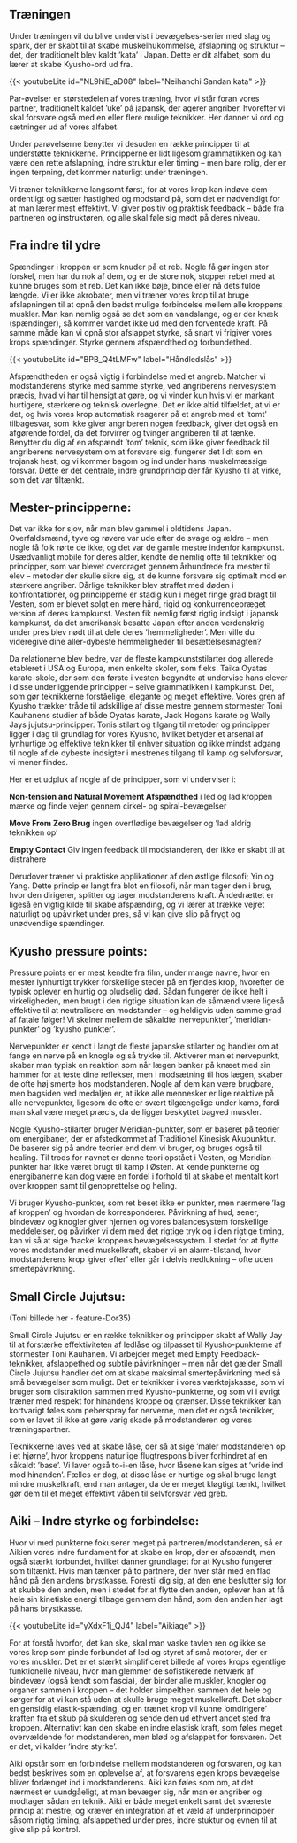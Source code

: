 ## Træningen

Under træningen vil du blive undervist i bevægelses-serier med slag og spark, der er skabt til at skabe
muskelhukommelse, afslapning og struktur – det, der traditionelt blev kaldt ’kata’ i Japan. Dette er dit alfabet, som du
lærer at skabe Kyusho-ord ud fra.

{{< youtubeLite id="NL9hiE_aD08" label="Neihanchi Sandan kata" >}}

Par-øvelser er størstedelen af vores træning, hvor vi står foran vores partner, traditionelt kaldet ’uke’ på japansk,
der agerer angriber, hvorefter vi skal forsvare også med en eller flere mulige teknikker. Her danner vi ord og sætninger
ud af vores alfabet.

Under parøvelserne benytter vi desuden en række principper til at understøtte teknikkerne. Principperne er lidt ligesom
grammatikken og kan være den rette afslapning, indre struktur eller timing – men bare rolig, der er ingen terpning, det
kommer naturligt under træningen.

Vi træner teknikkerne langsomt først, for at vores krop kan indøve dem ordentligt og sætter hastighed og modstand på,
som det er nødvendigt for at man lærer mest effektivt. Vi giver positiv og praktisk feedback – både fra partneren og
instruktøren, og alle skal føle sig mødt på deres niveau.

## Fra indre til ydre

Spændinger i kroppen er som knuder på et reb. Nogle få gør ingen stor forskel, men har du nok af dem, og er de store
nok, stopper rebet med at kunne bruges som et reb. Det kan ikke bøje, binde eller nå dets fulde længde. Vi er ikke
akrobater, men vi træner vores krop til at bruge afslapningen til at opnå den bedst mulige forbindelse mellem alle
kroppens muskler. Man kan nemlig også se det som en vandslange, og er der knæk (spændinger), så kommer vandet ikke ud
med den forventede kraft. På samme måde kan vi opnå stor afslappet styrke, så snart vi frigiver vores krops spændinger.
Styrke gennem afspændthed og forbundethed.

{{< youtubeLite id="BPB_Q4tLMFw" label="Håndledslås" >}}

Afspændtheden er også vigtig i forbindelse med et angreb. Matcher vi modstanderens styrke med samme styrke, ved
angriberens nervesystem præcis, hvad vi har til hensigt at gøre, og vi vinder kun hvis vi er markant hurtigere, stærkere
og teknisk overlegne. Det er ikke altid tilfældet, at vi er det, og hvis vores krop automatisk reagerer på et angreb med
et ’tomt’ tilbagesvar, som ikke giver angriberen nogen feedback, giver det også en afgørende fordel, da det forvirrer og
tvinger angriberen til at tænke. Benytter du dig af en afspændt ’tom’ teknik, som ikke giver feedback til angriberens
nervesystem om at forsvare sig, fungerer det lidt som en trojansk hest, og vi kommer bagom og ind under hans
muskelmæssige forsvar. Dette er det centrale, indre grundprincip der får Kyusho til at virke, som det var tiltænkt.

## Mester-principperne:

Det var ikke for sjov, når man blev gammel i oldtidens Japan. Overfaldsmænd, tyve og røvere var ude efter de svage og
ældre – men nogle få folk rørte de ikke, og det var de gamle mestre indenfor kampkunst. Usædvanligt mobile for deres
alder, kendte de nemlig ofte til teknikker og principper, som var blevet overdraget gennem århundrede fra mester til
elev – metoder der skulle sikre sig, at de kunne forsvare sig optimalt mod en stærkere angriber. Dårlige teknikker blev
straffet med døden i konfrontationer, og principperne er stadig kun i meget ringe grad bragt til Vesten, som er blevet
solgt en mere hård, rigid og konkurrencepræget version af deres kampkunst. Vesten fik nemlig først rigtig indsigt i
japansk kampkunst, da det amerikansk besatte Japan efter anden verdenskrig under pres blev nødt til at dele deres
’hemmeligheder’. Men ville du videregive dine aller-dybeste hemmeligheder til besættelsesmagten?

Da relationerne blev bedre, var de fleste kampkunststilarter dog allerede etableret i USA og Europa, men enkelte skoler,
som f.eks. Taika Oyatas karate-skole, der som den første i vesten begyndte at undervise hans elever i disse
underliggende principper – selve grammatikken i kampkunst. Det, som gør teknikkerne forståelige, elegante og meget
effektive. Vores gren af Kyusho trækker tråde til adskillige af disse mestre gennem stormester Toni Kauhanens studier af
både Oyatas karate, Jack Hogans karate og Wally Jays jujutsu-principper. Tonis stilart og tilgang til metoder og
principper ligger i dag til grundlag for vores Kyusho, hvilket betyder et arsenal af lynhurtige og effektive teknikker
til enhver situation og ikke mindst adgang til nogle af de dybeste indsigter i mestrenes tilgang til kamp og
selvforsvar, vi mener findes.

Her er et udpluk af nogle af de principper, som vi underviser i:

**Non-tension and Natural Movement Afspændthed** i led og lad kroppen mærke og finde vejen gennem cirkel- og
spiral-bevægelser

**Move From Zero Brug** ingen overflødige bevægelser og ’lad aldrig teknikken op’

**Empty Contact** Giv ingen feedback til modstanderen, der ikke er skabt til at distrahere

Derudover træner vi praktiske applikationer af den østlige filosofi; Yin og Yang. Dette princip er langt fra blot en
filosofi, når man tager den i brug, hvor den dirigerer, splitter og tager modstanderens kraft. Åndedrættet er ligeså en
vigtig kilde til skabe afspænding, og vi lærer at trække vejret naturligt og upåvirket under pres, så vi kan give slip
på frygt og unødvendige spændinger.

## Kyusho pressure points:

Pressure points er er mest kendte fra film, under mange navne, hvor en mester lynhurtigt trykker forskellige steder på
en fjendes krop, hvorefter de typisk oplever en hurtig og pludselig død. Sådan fungerer de ikke helt i virkeligheden,
men brugt i den rigtige situation kan de såmænd være ligeså effektive til at neutralisere en modstander – og heldigvis
uden samme grad af fatale følger! Vi skelner mellem de såkaldte ’nervepunkter’, ’meridian-punkter’ og ’kyusho punkter’.

Nervepunkter er kendt i langt de fleste japanske stilarter og handler om at fange en nerve på en knogle og så trykke
til. Aktiverer man et nervepunkt, skaber man typisk en reaktion som når lægen banker på knæet med sin hammer for at
teste dine reflekser, men i modsætning til hos lægen, skaber de ofte høj smerte hos modstanderen. Nogle af dem kan være
brugbare, men bagsiden ved medaljen er, at ikke alle mennesker er lige reaktive på alle nervepunkter, ligesom de ofte er
svært tilgængelige under kamp, fordi man skal være meget præcis, da de ligger beskyttet bagved muskler.

Nogle Kyusho-stilarter bruger Meridian-punkter, som er baseret på teorier om energibaner, der er afstedkommet af
Traditionel Kinesisk Akupunktur. De baserer sig på andre teorier end dem vi bruger, og bruges også til healing. Til
trods for navnet er denne teori opstået i Vesten, og Meridian-punkter har ikke været brugt til kamp i Østen. At kende
punkterne og energibanerne kan dog være en fordel i forhold til at skabe et mentalt kort over kroppen samt til
genoprettelse og heling.

Vi bruger Kyusho-punkter, som ret beset ikke er punkter, men nærmere ’lag af kroppen’ og hvordan de korresponderer.
Påvirkning af hud, sener, bindevæv og knogler giver hjernen og vores balancesystem forskellige meddelelser, og påvirker
vi dem med det rigtige tryk og i den rigtige timing, kan vi så at sige ’hacke’ kroppens bevægelsessystem. I stedet for
at flytte vores modstander med muskelkraft, skaber vi en alarm-tilstand, hvor modstanderens krop ’giver efter’ eller går
i delvis nedlukning – ofte uden smertepåvirkning.

## Small Circle Jujutsu:

(Toni billede her - feature-Dor35)

Small Circle Jujutsu er en række teknikker og principper skabt af Wally Jay til at forstærke effektiviteten af ledlåse
og tilpasset til Kyusho-punkterne af stormester Toni Kauhanen. Vi arbejder meget med Empty Feedback-teknikker,
afslappethed og subtile påvirkninger – men når det gælder Small Circle Jujutsu handler det om at skabe maksimal
smertepåvirkning med så små bevægelser som muligt. Det er teknikker i vores værktøjskasse, som vi bruger som distraktion
sammen med Kyusho-punkterne, og som vi i øvrigt træner med respekt for hinandens kroppe og grænser. Disse teknikker kan
kortvarigt føles som peberspray for nerverne, men det er også teknikker, som er lavet til ikke at gøre varig skade på
modstanderen og vores træningspartner.

Teknikkerne laves ved at skabe låse, der så at sige ’maler modstanderen op i et hjørne’, hvor kroppens naturlige
flugtrespons bliver forhindret af en såkaldt ’base’. Vi laver også to-i-en låse, hvor låsene kan siges at ’vride ind mod
hinanden’. Fælles er dog, at disse låse er hurtige og skal bruge langt mindre muskelkraft, end man antager, da de er
meget kløgtigt tænkt, hvilket gør dem til et meget effektivt våben til selvforsvar ved greb.

## Aiki – Indre styrke og forbindelse:

Hvor vi med punkterne fokuserer meget på partneren/modstanderen, så er Aikien vores indre fundament for at skabe en
krop, der er afspændt, men også stærkt forbundet, hvilket danner grundlaget for at Kyusho fungerer som tiltænkt. Hvis
man tænker på to partnere, der hver står med en flad hånd på den andens brystkasse. Forestil dig sig, at den ene
beslutter sig for at skubbe den anden, men i stedet for at flytte den anden, oplever han at få hele sin kinetiske energi
tilbage gennem den hånd, som den anden har lagt på hans brystkasse.

{{< youtubeLite id="yXdxF1j_QJ4" label="Aikiage" >}}

For at forstå hvorfor, det kan ske, skal man vaske tavlen ren og ikke se vores krop som pinde forbundet af led og styret
af små motorer, der er vores muskler. Det er et stærkt simplificeret billede af vores krops egentlige funktionelle
niveau, hvor man glemmer de sofistikerede netværk af bindevæv (også kendt som fascia), der binder alle muskler, knogler
og organer sammen i kroppen – det holder simpelthen sammen det hele og sørger for at vi kan stå uden at skulle bruge
meget muskelkraft. Det skaber en gensidig elastik-spænding, og en trænet krop vil kunne ’omdirigere’ kraften fra et skub
på skulderen og sende den ud ethvert andet sted fra kroppen. Alternativt kan den skabe en indre elastisk kraft, som
føles meget overvældende for modstanderen, men blød og afslappet for forsvaren. Det er det, vi kalder ’indre styrke’.

Aiki opstår som en forbindelse mellem modstanderen og forsvaren, og kan bedst beskrives som en oplevelse af, at
forsvarens egen krops bevægelse bliver forlænget ind i modstanderens. Aiki kan føles som om, at det nærmest er
uundgåeligt, at man bevæger sig, når man er angriber og modtager sådan en teknik. Aiki er både meget enkelt samt det
sværeste princip at mestre, og kræver en integration af et væld af underprincipper såsom rigtig timing, afslappethed
under pres, indre stuktur og evnen til at give slip på kontrol.
